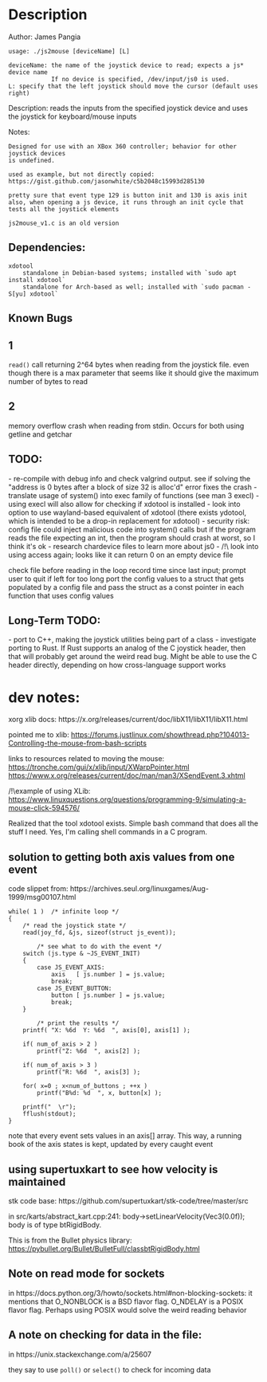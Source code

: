 <h1>Description</h1>

Author: James Pangia

    usage: ./js2mouse [deviceName] [L]

    deviceName: the name of the joystick device to read; expects a js* device name
                If no device is specified, /dev/input/js0 is used.
    L: specify that the left joystick should move the cursor (default uses right)

   Description:
   reads the inputs from the specified joystick device and uses the joystick for
   keyboard/mouse inputs

   Notes:

    Designed for use with an XBox 360 controller; behavior for other joystick devices
    is undefined.

    used as example, but not directly copied: https://gist.github.com/jasonwhite/c5b2048c15993d285130

    pretty sure that event type 129 is button init and 130 is axis init
    also, when opening a js device, it runs through an init cycle that tests all the joystick elements

    js2mouse_v1.c is an old version

<h2>Dependencies:</h2>

    xdotool
        standalone in Debian-based systems; installed with `sudo apt install xdotool`
        standalone for Arch-based as well; installed with `sudo pacman -S[yu] xdotool`

<h2>Known Bugs</h2>

1
-

<code>read()</code> call returning 2^64 bytes when reading from the joystick file.
even though there is a max parameter that seems like it should give the maximum number of bytes to read

2
-

memory overflow crash when reading from stdin. Occurs for both using getline and getchar

<h2>TODO:</h2>
	- re-compile with debug info and check valgrind output. see if solving the "address is 0 bytes after a block of size 32 is alloc'd" error fixes the crash 
	- translate usage of system() into exec family of functions (see man 3 execl)
	- using execl will also allow for checking if xdotool is installed
	- look into option to use wayland-based equivalent of xdotool
		(there exists ydotool, which is intended to be a drop-in replacement for xdotool)
	- security risk: config file could inject malicious code into system() calls
        but if the program reads the file expecting an int,
            then the program should crash at worst,
            so I think it's ok
   - research chardevice files to learn more about js0
   - /!\ look into using access again; looks like it can return 0 on an empty device file

   check file before reading in the loop
   record time since last input; prompt user to quit if left for too long
   port the config values to a struct that gets populated by a config file and
    pass the struct as a const pointer in each function that uses config values


   <h2>Long-Term TODO:</h2>
   - port to C++, making the joystick utilities being part of a class
   - investigate porting to Rust. If Rust supports an analog of the C joystick header, then that will probably get around the weird read bug. Might be able to use the C header directly, depending on how cross-language support works
<h1>dev notes:</h1>
<p>
xorg xlib docs:
https://x.org/releases/current/doc/libX11/libX11/libX11.html

pointed me to xlib:
https://forums.justlinux.com/showthread.php?104013-Controlling-the-mouse-from-bash-scripts

links to resources related to moving the mouse:
https://tronche.com/gui/x/xlib/input/XWarpPointer.html
https://www.x.org/releases/current/doc/man/man3/XSendEvent.3.xhtml

/!\example of using XLib:
https://www.linuxquestions.org/questions/programming-9/simulating-a-mouse-click-594576/


Realized that the tool xdotool exists. Simple bash command that does all the stuff I need.
Yes, I'm calling shell commands in a C program.

<h2>solution to getting both axis values from one event</h2>
code slippet from: https://archives.seul.org/linuxgames/Aug-1999/msg00107.html

	while( 1 ) 	/* infinite loop */
	{
		/* read the joystick state */
		read(joy_fd, &js, sizeof(struct js_event));

			/* see what to do with the event */
		switch (js.type & ~JS_EVENT_INIT)
		{
			case JS_EVENT_AXIS:
				axis   [ js.number ] = js.value;
				break;
			case JS_EVENT_BUTTON:
				button [ js.number ] = js.value;
				break;
		}

			/* print the results */
		printf( "X: %6d  Y: %6d  ", axis[0], axis[1] );

		if( num_of_axis > 2 )
			printf("Z: %6d  ", axis[2] );

		if( num_of_axis > 3 )
			printf("R: %6d  ", axis[3] );

		for( x=0 ; x<num_of_buttons ; ++x )
			printf("B%d: %d  ", x, button[x] );

		printf("  \r");
		fflush(stdout);
	}

note that every event sets values in an axis[] array. This way, a running book of the axis states is kept,
updated by every caught event


<h2>using supertuxkart to see how velocity is maintained</h2>
stk code base: https://github.com/supertuxkart/stk-code/tree/master/src

in src/karts/abstract_kart.cpp:241: body->setLinearVelocity(Vec3(0.0f));
body is of type btRigidBody.

This is from the Bullet physics library: https://pybullet.org/Bullet/BulletFull/classbtRigidBody.html

<h2>Note on read mode for sockets</h2>
in https://docs.python.org/3/howto/sockets.html#non-blocking-sockets:
it mentions that O_NONBLOCK is a BSD flavor flag. O_NDELAY is a POSIX flavor flag. Perhaps using POSIX would solve the weird reading behavior

<h2>A note on checking for data in the file:</h2>
in https://unix.stackexchange.com/a/25607

they say to use <code>poll()</code> or <code>select()</code> to check for incoming data
</p>


